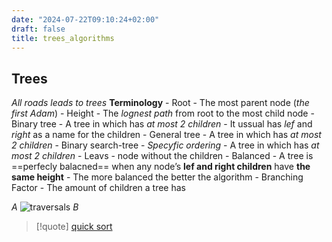 ```yaml
---
date: "2024-07-22T09:10:24+02:00"
draft: false
title: trees_algorithms
---
```


## Trees

*All roads leads to trees* **Terminology** - Root - The most parent node
(*the first Adam*) - Height - The *lognest path* from root to the most
child node - Binary tree - A tree in which has *at most 2 children* - It
ussual has *lef* and *right* as a name for the children - General tree -
A tree in which has *at most 2 children* - Binary search-tree -
*Specyfic ordering* - A tree in which has *at most 2 children* - Leavs -
node without the children - Balanced - A tree is ==perfecly balacned==
when any node’s **lef and right children** have **the same height** -
The more balanced the better the algorithm - Branching Factor - The
amount of children a tree has

*A*
![traversals](/Notes/posts/Algorithms/traversals)
*B*

> \[!quote\] [quick sort](/Notes/posts/Algorithms/quick_sort)
